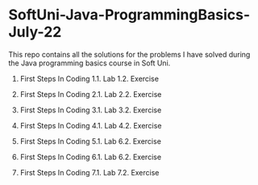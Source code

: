 # SoftUni-Java-ProgrammingBasics-July-22
This repo contains all the solutions for the problems I have solved during the Java programming basics course in Soft Uni. 

1. First Steps In Coding
1.1. Lab
1.2. Exercise

2. First Steps In Coding
2.1. Lab
2.2. Exercise

3. First Steps In Coding
3.1. Lab
3.2. Exercise

4. First Steps In Coding
4.1. Lab
4.2. Exercise

5. First Steps In Coding
5.1. Lab
6.2. Exercise

6. First Steps In Coding
6.1. Lab
6.2. Exercise

7. First Steps In Coding
7.1. Lab
7.2. Exercise
